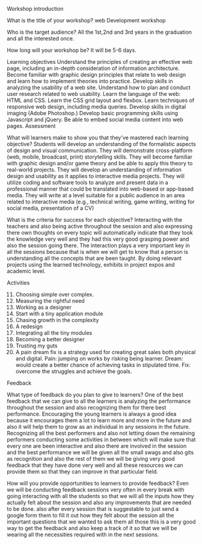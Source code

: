 Workshop introduction

What is the title of your workshop?
web Development workshop

Who is the target audience?
All the 1st,2nd and 3rd years in the graduation and all the interested once.

How long will your workshop be?
It will be 5-6 days.

Learning objectives
Understand the principles of creating an effective web page, including an in-depth consideration of information architecture.
Become familiar with graphic design principles that relate to web design and learn how to implement theories into practice.
Develop skills in analyzing the usability of a web site.
Understand how to plan and conduct user research related to web usability.
Learn the language of the web: HTML and CSS.
Learn the CSS grid layout and flexbox.
Learn techniques of responsive web design, including media queries.
Develop skills in digital imaging (Adobe Photoshop.)
Develop basic programming skills using Javascript and jQuery.
Be able to embed social media content into web pages.
Assessment

What will learners make to show you that they've mastered each learning objective?
Students will develop an understanding of the formalistic aspects of design and visual communication. They will demonstrate cross-platform (web, mobile, broadcast, print) storytelling skills. They will become familiar with graphic design and/or game theory and be able to apply this theory to real-world projects. They will develop an understanding of information design and usability as it applies to interactive media projects. They will utilize coding and software tools to analyze and present data in a professional manner that could be translated into web-based or app-based media. They will write at a level suitable for a public audience in an area related to interactive media (e.g., technical writing, game writing, writing for social media, presentation of a CV) 


What is the criteria for success for each objective?
Interacting with the teachers and also being active throughout the session and also expressing there own thoughts on every topic will automatically indicate that they took the knowledge very well and they had this very good grasping power and also the session going there. The interaction plays a very important key in all the sessions because that is when we will get to know that a person is understanding all the concepts that are been taught. By doing relevant projects using the learned technology, exhibits in project expos and academic level.

Activities

11. Choosing simple over complex.
2. Measuring the rightful need
3. Working as a designer
4. Start with a tiny application module 
5. Chasing growth in the complexity
6. A redesign
7. Integrating all the tiny modules
8. Becoming a better designer
9. Trusting my guts
10. A pain dream fix is a strategy used for creating great sales both physical and digital. Pain: jumping on works by risking being learner. Dream: would create a better chance of achieving tasks in stipulated time. Fix: overcome the struggles and achieve the goals.

Feedback

What type of feedback do you plan to give to learners?
One of the best feedback that we can give to all the learners is analyzing the performance throughout the session and also recognizing them for there best performance. Encouraging the young learners is always a good idea because it encourages them a lot to learn more and more in the future and also it will help them to grow as an individual in any sessions in the future. Recognizing all the best performers and also not letting down the remaining performers conducting some activities in between which will make sure that every one are been interactive and also there are involved in the session and the best performance we will be given all the small swags and also gits as recognition and also the rest of them we will be giving very good feedback that they have done very well and all these resources we can provide them so that they can improve in that particular field.


How will you provide opportunities to learners to provide feedback?
Even we will be conducting feedback sessions very often in every break with going interacting with all the students so that we will all the inputs how they actually felt about the session and also any improvements that are needed to be done. also after every session that is suggestable to just send a google form them to fill it out how they felt about the session all the important questions that we wanted to ask them all those this is a very good way to get the feedback and also keep a track of it so that we will be wearing all the necessities required with in the next sessions. 